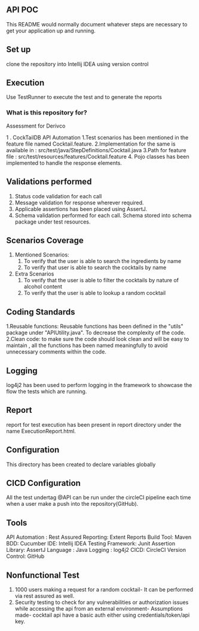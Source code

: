 ## API POC

This README would normally document whatever steps are necessary to get your application up and running.


## Set up

clone the repository into Intellij IDEA using version control

## Execution
Use TestRunner to execute the test and to generate the reports

### What is this repository for? ###
Assessment for Derivco

1 . CockTailDB API Automation
    1.Test scenarios has been mentioned in the feature file named Cocktail.feature.
    2.Implementation for the same is available in : src/test/java/StepDefinitions/Cocktail.java
    3.Path for feature file : src/test/resources/features/Cocktail.feature
    4. Pojo classes has been implemented to handle the response elements.


## Validations performed

1. Status code validation for each call
2. Message validation for response wherever required.
3. Applicable assertions has been placed using AssertJ.
4. Schema validation performed for each call. Schema stored into schema package under test resources.

## Scenarios Coverage
1. Mentioned Scenarios:
   1. To verify that the user is able to search the ingredients by name
   2. To verify that user is able to search the cocktails by name
2. Extra Scenarios
   1. To verify that the user is able to filter the cocktails by nature of alcohol content
   2. To verify that the user is able to lookup a random cocktail


## Coding Standards

1.Reusable functions: Reusable functions has been defined in the "utils" package under "APIUtility.java". To decrease the
complexity of the code.
2.Clean code: to make sure the code should look clean and will be easy to maintain , all the functions has been
named meaningfully to avoid unnecessary comments within the code.

## Logging

log4j2 has been used to perform logging in the framework to showcase the flow the tests which are running.

## Report
report for test execution has been present in report directory under the name ExecutionReport.html.

## Configuration
This directory has been created to declare variables globally

## CICD Configuration
All the test undertag @API can be run under the circleCI pipeline each time when a user make a push into the repository(GitHub).

## Tools
API Automation : Rest Assured
Reporting: Extent Reports
Build Tool: Maven
BDD: Cucumber
IDE: Intellij IDEA
Testing Framework: Junit
Assertion Library: AssertJ
Language : Java
Logging  : log4j2
CICD: CircleCI
Version Control: GitHub

## Nonfunctional Test 
1. 1000 users making a request for a random cocktail- It can be performed via rest assured as well.
2. Security testing to check for any vulnerabilities or authorization issues while accessing the api from an external environment-
   Assumptions made- cocktail api have a basic auth either using credentials/token/api key.
